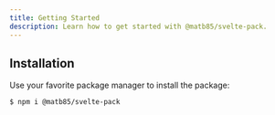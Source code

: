 ```yaml
---
title: Getting Started
description: Learn how to get started with @matb85/svelte-pack.
---
```


## Installation

Use your favorite package manager to install the package:

```bash
$ npm i @matb85/svelte-pack
```